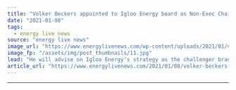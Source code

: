 ```yaml
---
title: "Volker Beckers appointed to Igloo Energy board as Non-Exec Chairman"
date: "2021-01-08"
tags: 
  - energy live news
source: "energy live news"
image_url: "https://www.energylivenews.com/wp-content/uploads/2021/01/volker-beckers1.jpg"
image_fp: "/assets/img/post_thumbnails/11.jpg"
lead: "He will advise on Igloo Energy’s strategy as the challenger brand plans rapid and sustainable growth"
article_url: "https://www.energylivenews.com/2021/01/08/volker-beckers-appointed-to-igloo-energy-board-as-non-exec-chairman/"
---
```


---

